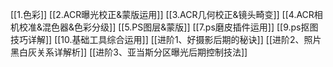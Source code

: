 [[1.色彩]]
[[2.ACR曝光校正&蒙版运用]]
[[3.ACR几何校正&镜头畸变]]
[[4.ACR相机校准&混色器&色彩分级]]
[[5.PS图层&蒙版]]
[[7.ps磨皮插件运用]]
[[9.ps抠图技巧详解]]
[[10.基础工具综合运用]]
[[进阶1、好摄影后期的秘诀]]
[[进阶2、照片黑白灰关系详解析]]
[[进阶3、亚当斯分区曝光后期控制技法]]
